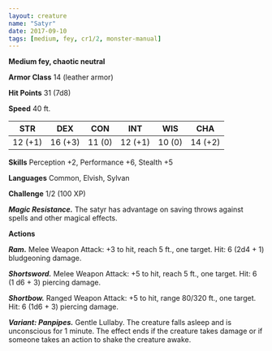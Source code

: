 ```yaml
---
layout: creature
name: "Satyr"
date: 2017-09-10
tags: [medium, fey, cr1/2, monster-manual]
---
```


**Medium fey, chaotic neutral**

**Armor Class** 14 (leather armor)

**Hit Points** 31 (7d8)

**Speed** 40 ft.

|   STR   |   DEX   |   CON   |   INT   |   WIS   |   CHA   |
|:-----:|:-----:|:-----:|:-----:|:-----:|:-----:|
| 12 (+1) | 16 (+3) | 11 (0) | 12 (+1) | 10 (0) | 14 (+2) |

**Skills** Perception +2, Performance +6, Stealth +5

**Languages** Common, Elvish, Sylvan

**Challenge** 1/2 (100 XP)

***Magic Resistance.*** The satyr has advantage on saving throws against spells and other magical effects.

**Actions**

***Ram.*** Melee Weapon Attack: +3 to hit, reach 5 ft., one target. Hit: 6 (2d4 + 1) bludgeoning damage.

***Shortsword.*** Melee Weapon Attack: +5 to hit, reach 5 ft., one target. Hit: 6 (1 d6 + 3) piercing damage.

***Shortbow.*** Ranged Weapon Attack: +5 to hit, range 80/320 ft., one target. Hit: 6 (1d6 + 3) piercing damage.

***Variant: Panpipes.*** Gentle Lullaby. The creature falls asleep and is unconscious for 1 minute. The effect ends if the creature takes damage or if someone takes an action to shake the creature awake.

